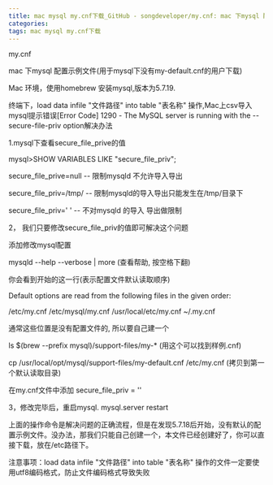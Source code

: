 ```yaml
---
title: mac mysql my.cnf下载_GitHub - songdeveloper/my.cnf: mac 下mysql 配置示例文件（用于mysql下没有my-default.cnf的用户下载）...
categories: 
tags: mac mysql my.cnf下载
---
```

my.cnf

mac 下mysql 配置示例文件(用于mysql下没有my-default.cnf的用户下载)

Mac 环境，使用homebrew 安装mysql,版本为5.7.19.

终端下，load data infile "文件路径" into table "表名称" 操作,Mac上csv导入mysql提示错误[Error Code]
1290 - The MySQL server is running with the --secure-file-priv option解决办法

1.mysql下查看secure_file_prive的值

mysql>SHOW VARIABLES LIKE "secure_file_priv";

secure_file_prive=null -- 限制mysqld 不允许导入导出

secure_file_priv=/tmp/ -- 限制mysqld的导入导出只能发生在/tmp/目录下

secure_file_priv=' ' -- 不对mysqld 的导入 导出做限制

2， 我们只要修改secure_file_priv的值即可解决这个问题

添加修改mysql配置

mysqld --help --verbose | more (查看帮助, 按空格下翻)

你会看到开始的这一行(表示配置文件默认读取顺序)

Default options are read from the following files in the given order:

/etc/my.cnf /etc/mysql/my.cnf /usr/local/etc/my.cnf ~/.my.cnf

通常这些位置是没有配置文件的, 所以要自己建一个

ls $(brew --prefix mysql)/support-files/my-* (用这个可以找到样例.cnf)

cp /usr/local/opt/mysql/support-files/my-default.cnf /etc/my.cnf
(拷贝到第一个默认读取目录)

在my.cnf文件中添加 secure_file_priv = ''

3，修改完毕后，重启mysql. mysql.server restart

上面的操作命令是解决问题的正确流程，但是在发现5.7.18后开始，没有默认的配置示例文件。没办法，那我们只能自己创建一个，本文件已经创建好了，你可以直接下载，放在/etc路径下。

注意事项：load data infile "文件路径" into table "表名称" 操作的文件一定要使用utf8编码格式，防止文件编码格式导致失败

